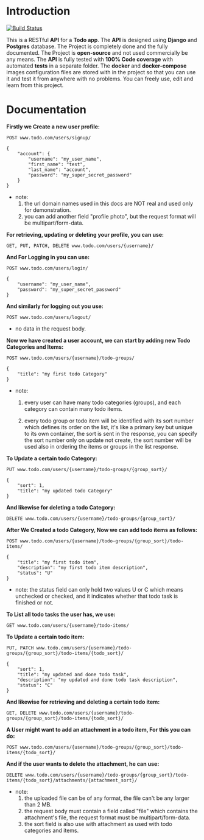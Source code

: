 # Introduction
[![Build Status](https://travis-ci.com/ahmedemad3965/TodoAPI.svg??branch=master)](https://travis-ci.com/ahmedemad3965/TodoAPI)

This is a RESTful **API** for a **Todo app**.
The **API** is designed using **Django** and **Postgres** database.
The Project is completely done and the fully documented.
The Project is **open-source** and not used commercially be any means.
The **API** is fully tested with **100% Code coverage** with automated **tests** in a separate folder.
The **docker** and **docker-compose** images configuration files are stored with in the project so that you can use it and test it from anywhere with no problems.
You can freely use, edit and learn from this project.

# Documentation

**Firstly we Create a new user profile:**

    POST www.todo.com/users/signup/
    
    {
        "account": {
            "username": "my_user_name",
            "first_name": "test",
            "last_name": "account",
            "password": "my_super_secret_password"
        }
    }

* note: 
    1. the url domain names used in this docs are NOT real and used only for demonstration.
    2. you can add another field "profile photo", but the request format will be multipart/form-data.



**For retrieving, updating or deleting your profile, you can use:**

    GET, PUT, PATCH, DELETE www.todo.com/users/{username}/


**And For Logging in you can use:**

    POST www.todo.com/users/login/

    {
        "username": "my_user_name",
        "password": "my_super_secret_password"
    }


**And similarly for logging out you use:**

    POST www.todo.com/users/logout/

* no data in the request body.


**Now we have created a user account, we can start by adding new Todo Categories and Items:**

    POST www.todo.com/users/{username}/todo-groups/
    
    {
        "title": "my first todo Category"
    }

    
* note: 
   1. every user can have many todo categories (groups), and each category can contain many todo items.
   
   2. every todo group or todo item will be identified with its sort number which defines its order on the list, it's like a primary key but unique to its own container, the sort is sent in the response, you can specify the sort number only on update not create, the sort number will be used also in ordering the items or groups in the list response.

**To Update a certain todo Category:**

    PUT www.todo.com/users/{username}/todo-groups/{group_sort}/

    {
        "sort": 1,
        "title": "my updated todo Category"
    }
    
**And likewise for deleting a todo Category:**

    DELETE www.todo.com/users/{username}/todo-groups/{group_sort}/


**After We Created a todo Category, Now we can add todo items as follows:**

    POST www.todo.com/users/{username}/todo-groups/{group_sort}/todo-items/
    
    {
        "title": "my first todo item",
        "description": "my first todo item description",
        "status": "U"
    }

* note: the status field can only hold two values U or C which means unchecked or checked, and it indicates whether that todo task is finished or not.

**To List all todo tasks the user has, we use:**

    GET www.todo.com/users/{username}/todo-items/


**To Update a certain todo item:**

    PUT, PATCH www.todo.com/users/{username}/todo-groups/{group_sort}/todo-items/{todo_sort}/

    {
        "sort": 1,
        "title": "my updated and done todo task",
        "description": "my updated and done todo task description",
        "status": "C"
    }


**And likewise for retrieving and deleting a certain todo item:**

    GET, DELETE www.todo.com/users/{username}/todo-groups/{group_sort}/todo-items/{todo_sort}/

**A User might want to add an attachment in a todo item, For this you can do:**

    POST www.todo.com/users/{username}/todo-groups/{group_sort}/todo-items/{todo_sort}/

**And if the user wants to delete the attachment, he can use:**
    
    DELETE www.todo.com/users/{username}/todo-groups/{group_sort}/todo-items/{todo_sort}/attachments/{attachment_sort}/

* note: 
    1. the uploaded file can be of any format, the file can't be any larger than 2 MB.
    2. the request body must contain a field called "file" which contains the attachment's file, the request format must be multipart/form-data.
    3. the sort field is also use with attachment as used with todo categories and items.
